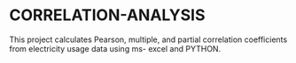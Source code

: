 # CORRELATION-ANALYSIS
This project calculates Pearson, multiple, and partial correlation coefficients from electricity usage data using ms- excel and PYTHON.
